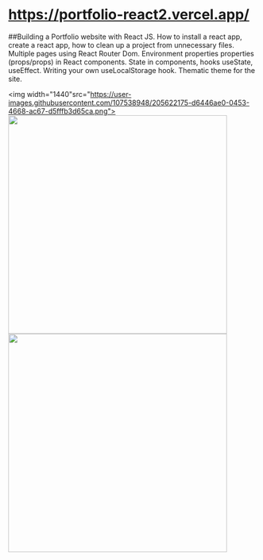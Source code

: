 
# https://portfolio-react2.vercel.app/

##Building a Portfolio website with React JS. How to install a react app, create a react app, how to clean up a project from unnecessary files.
Multiple pages using React Router Dom. Environment properties properties (props/props) in React components. 
State in components, hooks useState, useEffect. Writing your own useLocalStorage hook. 
Thematic theme for the site.

<img width="1440"src="https://user-images.githubusercontent.com/107538948/205622175-d6446ae0-0453-4668-ac67-d5fffb3d65ca.png"><img width="440" src="https://user-images.githubusercontent.com/107538948/205622295-4f80b3fa-3d7c-463e-a648-69d1711faa7e.png"><img width="440" src="https://user-images.githubusercontent.com/107538948/205622410-f4898441-4b4b-4480-a67e-d996e2064d55.png">






